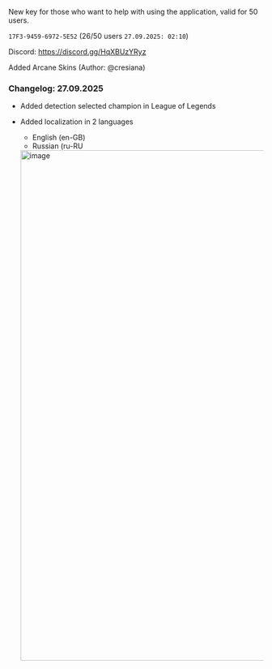 New key for those who want to help with using the application, valid for 50 users. 

`17F3-9459-6972-5E52` (26/50 users `27.09.2025: 02:10`)

Discord: https://discord.gg/HqXBUzYRyz

Added Arcane Skins (Author: @cresiana)

### Changelog: 27.09.2025
* Added detection selected champion in League of Legends
* Added localization in 2 languages
  - English (en-GB)
  - Russian (ru-RU
 
  <img width="1920" height="1007" alt="image" src="https://github.com/user-attachments/assets/fa189bc5-8dda-4dac-98eb-5075734ca241" />
